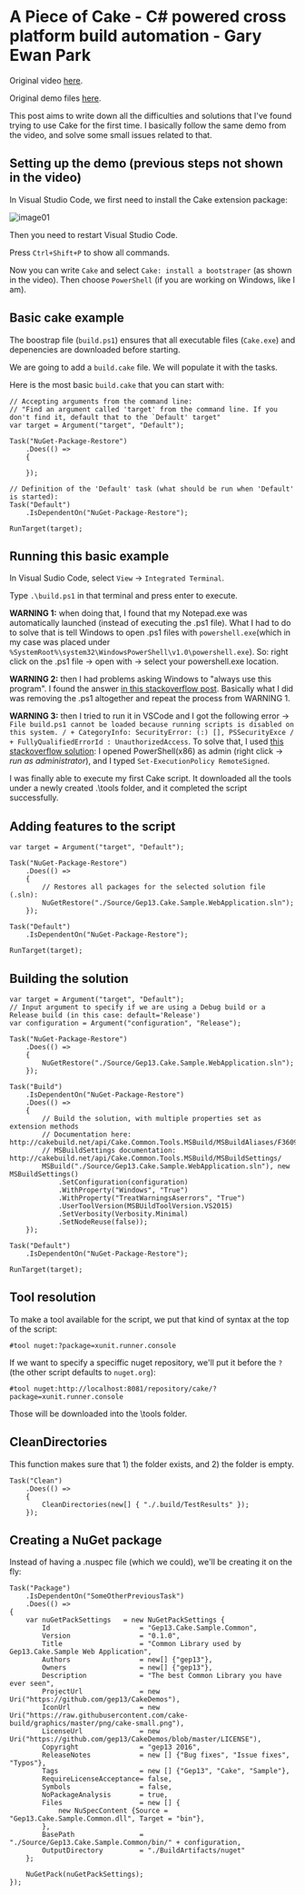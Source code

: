 
# A Piece of Cake - C# powered cross platform build automation - Gary Ewan Park

Original video [here](https://vimeo.com/171704581).

Original demo files [here](https://github.com/gep13/CakeDemos).

This post aims to write down all the difficulties and solutions that I've found trying to use Cake for the first time. I basically follow the same demo from the video, and solve some small issues related to that.


## Setting up the demo (previous steps not shown in the video)

In Visual Studio Code, we first need to install the Cake extension package:

![image01](http://i.imgur.com/TYAWPS0.png)

Then you need to restart Visual Studio Code.

Press `Ctrl+Shift+P` to show all commands.

Now you can write `Cake` and select `Cake: install a bootstraper` (as shown in the video). Then choose `PowerShell` (if you are working on Windows, like I am).


## Basic cake example

The boostrap file (`build.ps1`) ensures that all executable files (`Cake.exe`) and depenencies are downloaded before starting.

We are going to add a `build.cake` file. We will populate it with the tasks.

Here is the most basic `build.cake` that you can start with:

    // Accepting arguments from the command line:
    // "Find an argument called 'target' from the command line. If you don't find it, default that to the `Default' target"
    var target = Argument("target", "Default");

    Task("NuGet-Package-Restore")
        .Does(() =>
        {

        });

    // Definition of the 'Default' task (what should be run when 'Default' is started):
    Task("Default")
        .IsDependentOn("NuGet-Package-Restore");

    RunTarget(target);


## Running this basic example

In Visual Sudio Code, select `View` -> `Integrated Terminal`.

Type `.\build.ps1` in that terminal and press enter to execute.

**WARNING 1:** when doing that, I found that my Notepad.exe was automatically launched (instead of executing the .ps1 file). What I had to do to solve that is tell Windows to open .ps1 files with `powershell.exe`(which in my case was placed under `%SystemRoot%\system32\WindowsPowerShell\v1.0\powershell.exe`). So: right click on the .ps1 file -> open with -> select your powershell.exe location.

**WARNING 2:** then I had problems asking Windows to "always use this program". I found the answer [in this stackoverflow post](https://superuser.com/a/835527). Basically what I did was removing the .ps1 altogether and repeat the process from WARNING 1.

**WARNING 3:** then I tried to run it in VSCode and I got the following error -> `File build.ps1 cannot be loaded because running scripts is disabled on this system. / + CategoryInfo: SecurityError: (:) [], PSSecurityExce /  + FullyQualifiedErrorId : UnauthorizedAccess`. To solve that, I used [this stackoverflow solution](http://stackoverflow.com/a/4038991/831138): I opened PowerShell(x86) as admin (right click -> *run as administrator*), and I typed `Set-ExecutionPolicy RemoteSigned`.

I was finally able to execute my first Cake script. It downloaded all the tools under a newly created .\tools folder, and it completed the script successfully.


## Adding features to the script

    var target = Argument("target", "Default");

    Task("NuGet-Package-Restore")
        .Does(() =>
        {
            // Restores all packages for the selected solution file (.sln):        
            NuGetRestore("./Source/Gep13.Cake.Sample.WebApplication.sln");
        });           

    Task("Default")
        .IsDependentOn("NuGet-Package-Restore");

    RunTarget(target);
    
        
## Building the solution

    var target = Argument("target", "Default");
    // Input argument to specify if we are using a Debug build or a Release build (in this case: default='Release')
    var configuration = Argument("configuration", "Release");

    Task("NuGet-Package-Restore")
        .Does(() =>
        {
            NuGetRestore("./Source/Gep13.Cake.Sample.WebApplication.sln");
        });
        
    Task("Build")
        .IsDependentOn("NuGet-Package-Restore")
        .Does(() =>
        {
            // Build the solution, with multiple properties set as extension methods
            // Documentation here: http://cakebuild.net/api/Cake.Common.Tools.MSBuild/MSBuildAliases/F36093FE
            // MSBuildSettings documentation: http://cakebuild.net/api/Cake.Common.Tools.MSBuild/MSBuildSettings/
            MSBuild("./Source/Gep13.Cake.Sample.WebApplication.sln"), new MSBuildSettings()
                .SetConfiguration(configuration)
                .WithProperty("Windows", "True")
                .WithProperty("TreatWarningsAserrors", "True")
                .UserToolVersion(MSBUildToolVersion.VS2015)
                .SetVerbosity(Verbosity.Minimal)
                .SetNodeReuse(false));
        });             

    Task("Default")
        .IsDependentOn("NuGet-Package-Restore");

    RunTarget(target);


## Tool resolution

To make a tool available for the script, we put that kind of syntax at the top of the script:

    #tool nuget:?package=xunit.runner.console
    
If we want to specify a speciffic nuget repository, we'll put it before the `?` (the other script defaults to `nuget.org`):

    #tool nuget:http://localhost:8081/repository/cake/?package=xunit.runner.console
    
Those will be downloaded into the \tools folder.


## CleanDirectories

This function makes sure that 1) the folder exists, and 2) the folder is empty.

	Task("Clean")
		.Does(() => 
		{
			CleanDirectories(new[] { "./.build/TestResults" });
		});
        

## Creating a NuGet package

Instead of having a .nuspec file (which we could), we'll be creating it on the fly:

	Task("Package")
		.IsDependentOn("SomeOtherPreviousTask")
		.Does(() =>
	{
		var nuGetPackSettings   = new NuGetPackSettings {
			Id                      = "Gep13.Cake.Sample.Common",
			Version                 = "0.1.0",
			Title                   = "Common Library used by Gep13.Cake.Sample Web Application",
			Authors                 = new[] {"gep13"},
			Owners                  = new[] {"gep13"},
			Description             = "The best Common Library you have ever seen",
			ProjectUrl              = new Uri("https://github.com/gep13/CakeDemos"),
			IconUrl                 = new Uri("https://raw.githubusercontent.com/cake-build/graphics/master/png/cake-small.png"),
			LicenseUrl              = new Uri("https://github.com/gep13/CakeDemos/blob/master/LICENSE"),
			Copyright               = "gep13 2016",
			ReleaseNotes            = new [] {"Bug fixes", "Issue fixes", "Typos"},
			Tags                    = new [] {"Gep13", "Cake", "Sample"},
			RequireLicenseAcceptance= false,
			Symbols                 = false,
			NoPackageAnalysis       = true,
			Files                   = new [] {
				new NuSpecContent {Source = "Gep13.Cake.Sample.Common.dll", Target = "bin"},
			},
			BasePath                = "./Source/Gep13.Cake.Sample.Common/bin/" + configuration,
			OutputDirectory         = "./BuildArtifacts/nuget"
		};

		NuGetPack(nuGetPackSettings);
	});
